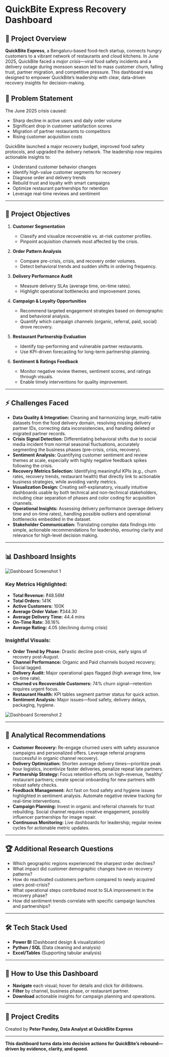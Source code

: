 # QuickBite Express Recovery Dashboard

## 🚀 Project Overview

**QuickBite Express**, a Bengaluru-based food-tech startup, connects hungry customers to a vibrant network of restaurants and cloud kitchens. In June 2025, QuickBite faced a *major crisis*—viral food safety incidents and a delivery outage during monsoon season led to mass customer churn, falling trust, partner migration, and competitive pressure. This dashboard was designed to empower QuickBite’s leadership with clear, data-driven recovery insights for decision-making.

## 📝 Problem Statement

The June 2025 crisis caused:
- Sharp decline in active users and daily order volume
- Significant drop in customer satisfaction scores
- Migration of partner restaurants to competitors
- Rising customer acquisition costs

QuickBite launched a major recovery budget, improved food safety protocols, and upgraded the delivery network. The leadership now requires actionable insights to:
- Understand customer behavior changes
- Identify high-value customer segments for recovery
- Diagnose order and delivery trends
- Rebuild trust and loyalty with smart campaigns
- Optimize restaurant partnerships for retention
- Leverage real-time reviews and sentiment

---

## 🎯 Project Objectives

1. **Customer Segmentation**
   - Classify and visualize recoverable vs. at-risk customer profiles.
   - Pinpoint acquisition channels most affected by the crisis.

2. **Order Pattern Analysis**
   - Compare pre-crisis, crisis, and recovery order volumes.
   - Detect behavioral trends and sudden shifts in ordering frequency.

3. **Delivery Performance Audit**
   - Measure delivery SLAs (average time, on-time rates).
   - Highlight operational bottlenecks and improvement zones.

4. **Campaign & Loyalty Opportunities**
   - Recommend targeted engagement strategies based on demographic and behavioral analysis.
   - Quantify which campaign channels (organic, referral, paid, social) drove recovery.

5. **Restaurant Partnership Evaluation**
   - Identify top-performing and vulnerable partner restaurants.
   - Use KPI-driven forecasting for long-term partnership planning.

6. **Sentiment & Ratings Feedback**
   - Monitor negative review themes, sentiment scores, and ratings through visuals.
   - Enable timely interventions for quality improvement.

---
## ⚡ Challenges Faced

- **Data Quality & Integration:** Cleaning and harmonizing large, multi-table datasets from the food delivery domain, resolving missing delivery partner IDs, correcting data inconsistencies, and handling deleted or migrated partner records.
- **Crisis Signal Detection:** Differentiating behavioral shifts due to social media incident from normal seasonal fluctuations, accurately segmenting the business phases (pre-crisis, crisis, recovery).
- **Sentiment Analysis:** Quantifying customer sentiment and review themes at scale, especially with highly negative feedback spikes following the crisis.
- **Recovery Metrics Selection:** Identifying meaningful KPIs (e.g., churn rates, recovery trends, restaurant health) that directly link to actionable business strategies, while avoiding vanity metrics.
- **Visualization Design:** Creating self-explanatory, visually intuitive dashboards usable by both technical and non-technical stakeholders, including clear separation of phases and color coding for acquisition channels.
- **Operational Insights:** Assessing delivery performance (average delivery time and on-time rates), handling possible outliers and operational bottlenecks embedded in the dataset.
- **Stakeholder Communication:** Translating complex data findings into simple, actionable recommendations for leadership, ensuring clarity and relevance for high-level decision making.

---
## 📊 Dashboard Insights

![Dashboard Screenshot 1](images/Screenshot-2025-10-29-113415.jpg)

### Key Metrics Highlighted:
- **Total Revenue:** ₹48.56M
- **Total Orders:** 141K
- **Active Customers:** 100K
- **Average Order Value:** ₹344.30
- **Average Delivery Time:** 44.4 mins
- **On-Time Rate:** 36.16%
- **Average Rating:** 4.05 (declining during crisis)

### Insightful Visuals:
- **Order Trend by Phase:** Drastic decline post-crisis, early signs of recovery post-August.
- **Channel Performance:** Organic and Paid channels buoyed recovery; Social lagged.
- **Delivery Audit:** Major operational gaps flagged (high average time, low on-time rate).
- **Churned vs Recoverable Customers:** 74% churn signal—retention requires urgent focus.
- **Restaurant Health:** KPI tables segment partner status for quick action.
- **Sentiment Analysis:** Major issues—food safety, delivery delays, packaging, hygiene.

![Dashboard Screenshot 2](images/Screenshot-2025-10-29-113430.jpg)

---

## 🧠 Analytical Recommendations

- **Customer Recovery:** Re-engage churned users with safety assurance campaigns and personalized offers. Leverage referral programs (successful in organic channel recovery).
- **Delivery Optimization:** Shorten average delivery times—prioritize peak hour logistics, incentivize faster deliveries, penalize repeat late partners.
- **Partnership Strategy:** Focus retention efforts on high-revenue, ‘healthy’ restaurant partners; create special onboarding for new partners with robust safety checks.
- **Feedback Management:** Act fast on food safety and hygiene issues highlighted in sentiment analysis. Automate negative review tracking for real-time interventions.
- **Campaign Planning:** Invest in organic and referral channels for trust rebuilding. Social channel requires creative engagement, possibly influencer partnerships for image repair.
- **Continuous Monitoring:** Live dashboards for leadership; regular review cycles for actionable metric updates.

---

## 🏆 Additional Research Questions

- Which geographic regions experienced the sharpest order declines?
- What impact did customer demographic changes have on recovery patterns?
- How do reactivated customers perform compared to newly acquired users post-crisis?
- What operational steps contributed most to SLA improvement in the recovery phase?
- How did sentiment trends correlate with specific campaign launches and partnerships?

---

## 🛠️ Tech Stack Used

- **Power BI** (Dashboard design & visualization)
- **Python / SQL** (Data cleaning and analysis)
- **Excel/Tables** (Supporting tabular analysis)

---

## 📢 How to Use this Dashboard

- **Navigate** each visual; hover for details and click for drilldowns.
- **Filter** by channel, business phase, or restaurant partner.
- **Download** actionable insights for campaign planning and operations.

---

## 🙌 Project Credits

Created by **Peter Pandey, Data Analyst at QuickBite Express**  

---

**This dashboard turns data into decisive actions for QuickBite’s rebound—driven by evidence, clarity, and speed.**

